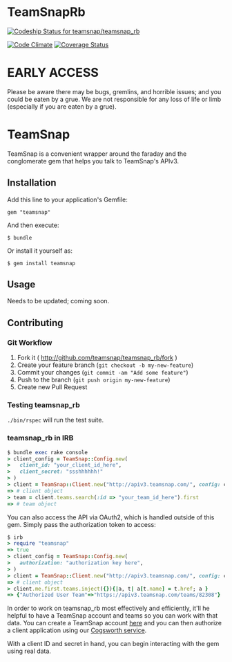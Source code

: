 # TeamSnapRb

[ ![Codeship Status for teamsnap/teamsnap_rb](https://codeship.com/projects/535cff20-4bf3-0132-5b73-3612ac61d213/status)](https://codeship.com/projects/46910)

[![Code Climate](https://codeclimate.com/github/teamsnap/teamsnap_rb/badges/gpa.svg)](https://codeclimate.com/github/teamsnap/teamsnap_rb)
[![Coverage Status](https://coveralls.io/repos/teamsnap/teamsnap_rb/badge.png)](https://coveralls.io/r/teamsnap/teamsnap_rb)

# EARLY ACCESS

Please be aware there may be bugs, gremlins, and horrible issues; and you could be eaten by a grue. We are not responsible for any loss of life or limb (especially if you are eaten by a grue).

# TeamSnap

TeamSnap is a convenient wrapper around the faraday and the conglomerate gem that helps you talk to TeamSnap's APIv3.

## Installation

Add this line to your application's Gemfile:

    gem "teamsnap"

And then execute:

    $ bundle

Or install it yourself as:

    $ gem install teamsnap

## Usage

Needs to be updated; coming soon.

## Contributing

### Git Workflow

1. Fork it ( http://github.com/teamsnap/teamsnap_rb/fork )
2. Create your feature branch (`git checkout -b my-new-feature`)
3. Commit your changes (`git commit -am "Add some feature"`)
4. Push to the branch (`git push origin my-new-feature`)
5. Create new Pull Request

### Testing teamsnap_rb

`./bin/rspec` will run the test suite.

### teamsnap_rb in IRB

```ruby
$ bundle exec rake console
> client_config = TeamSnap::Config.new(
>   client_id: "your_client_id_here",
>   client_secret: "ssshhhhhh!"
> )
> client = TeamSnap::Client.new("http://apiv3.teamsnap.com/", config: client_config)
=> # client object
> team = client.teams.search(:id => "your_team_id_here").first
=> # team object
```

You can also access the API via OAuth2, which is handled outside of this gem.
Simply pass the authorization token to access:

```ruby
$ irb
> require "teamsnap"
=> true
> client_config = TeamSnap::Config.new(
>   authorization: "authorization key here",
> )
> client = TeamSnap::Client.new("http://apiv3.teamsnap.com/", config: client_config)
=> # client object
> client.me.first.teams.inject({}){|a, t| a[t.name] = t.href; a }
=> {"Authorized User Team"=>"https://apiv3.teamsnap.com/teams/82308"}
```

In order to work on teamsnap_rb most effectively and efficiently, it'll he helpful
to have a TeamSnap account and teams so you can work with that data. You can
create a TeamSnap account [here](https://go.teamsnap.com) and you can then
authorize a client application using our [Cogsworth
service](https://auth.teamsnap.com).

With a client ID and secret in hand, you can begin interacting with the gem
using real data.
